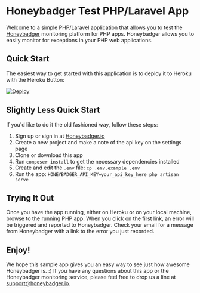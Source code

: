 # Honeybadger Test PHP/Laravel App

Welcome to a simple PHP/Laravel application that allows you to test the
[Honeybadger](https://www.honeybadger.io) monitoring platform for PHP apps.
Honeybadger allows you to easily monitor for exceptions in your PHP web
applications.

## Quick Start

The easiest way to get started with this application is to deploy it to Heroku
with the Heroku Button:

[![Deploy](https://www.herokucdn.com/deploy/button.png)](https://heroku.com/deploy)

## Slightly Less Quick Start

If you'd like to do it the old fashioned way, follow these steps:

1. Sign up or sign in at [Honeybadger.io](https://www.honeybadger.io)
1. Create a new project and make a note of the api key on the settings page
1. Clone or download this app
1. Run `composer install` to get the necessary dependencies installed
1. Create and edit the `.env` file: `cp .env.example .env`
1. Run the app: `HONEYBADGER_API_KEY=your_api_key_here php artisan serve`

## Trying It Out

Once you have the app running, either on Heroku or on your local machine, browse
to the running PHP app.  When you click on the first link, an error will be
triggered and reported to Honeybadger. Check your email for a message from
Honeybadger with a link to the error you just recorded.

## Enjoy!

We hope this sample app gives you an easy way to see just how awesome
Honeybadger is. :)  If you have any questions about this app or the Honeybadger
monitoring service, please feel free to drop us a line at
support@honeybadger.io.

